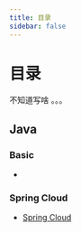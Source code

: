 ```yaml
---
title: 目录
sidebar: false
---
```


# 目录

不知道写啥 。。。

## Java

### Basic

+ 

### Spring Cloud
+ [Spring Cloud](../md/backEnd/java/springCloud/content.md)









